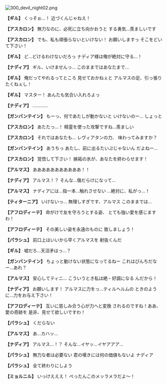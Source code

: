 
![300_devil_night02.png](../images/backgrounds/300_devil_night02.png)

**【ギル】**
くっそぉ…！
近づくんじゃねえ！

**【アスカロン】**
無力なのに、必死に立ち向かおうと
する勇気…羨ましいです

**【アスカロン】**
でも、私も頑張らないといけない！
お願いしますっ
そこをどいて下さい！

**【ギル】**
ど…どけるわけないだろっ
ナディア様は俺が絶対に守る…！

**【ナディア】**
ギル、いけませんっ…
このままではあなたまで…

**【ギル】**
俺だってやれるってところ
見せておかねぇと
アルマスの足、引っ張りたくねぇし！

**【ギル】**
マスター！
あんたも気合い入れろよっ

**【ナディア】**
…………

**【ガンバンテイン】**
もーっ、何であたしが動かないと
いけないのー…
しょっと

**【アスカロン】**
あたたっ…！
精霊を使った攻撃ですね…羨ましい

**【アスカロン】**
それではあなたも…
レヴィアタンの力、
味わってみますか？

**【ガンバンテイン】**
あうちっ
あたし、前に出るたいぷじゃないん
だよねー…

**【アスカロン】**
覚悟して下さい！
嫉妬の氷が、あなたを終わらせます！

**【アルマス】**
あああああああああああ！！

**【ナディア】**
アルマス！？
そんな…傷だらけになって…

**【アルマス】**
ナディアには…指一本…触れさせない
…絶対に、私がっ…！

**【ティターニア】**
いけないっ…
無理しすぎです、アルマス
このままでは…

**【アフロディーテ】**
命がけで友を守ろうとする姿、
とても強い愛を感じますわ！

**【アフロディーテ】**
その美しい姿を永遠のものに
致しましょう！

**【パラシュ】**
前口上はいいから早くアルマスを
射抜くんだ

**【ギル】**
嘘だろ…天沼矛はっ…？

**【ガンバンテイン】**
ちょっと動けない状態になってるねー
これはぴんちだなー…あれ？

**【アルマス】**
安心してティニ…
こういうとき私は絶・好調になる
んだから！

**【ナディア】**
お願いします！
アルマスに力をっ…ティルヘルムの
ときのように…力をお与え下さい！

**【アフロディーテ】**
互いに慈しみ合う心が力へと変換
されるのですね！ああ、愛の奇跡を
是非、見せて欲しいですわ！

**【パラシュ】**
くだらない

**【アルマス】**
あ…カハッ…

**【ナディア】**
アルマス…！？
そんな…イヤッ…イヤアアア…

**【パラシュ】**
無力な者は必要ない
君の嘆きには何の価値もないよ
ナディア

**【パラシュ】**
全て終わりにしよう

**【ミョルニル】**
いっけえええ！
ぺったんこのメッラメラだよ～！